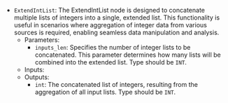 - `ExtendIntList`: The ExtendIntList node is designed to concatenate multiple lists of integers into a single, extended list. This functionality is useful in scenarios where aggregation of integer data from various sources is required, enabling seamless data manipulation and analysis.
    - Parameters:
        - `inputs_len`: Specifies the number of integer lists to be concatenated. This parameter determines how many lists will be combined into the extended list. Type should be `INT`.
    - Inputs:
    - Outputs:
        - `int`: The concatenated list of integers, resulting from the aggregation of all input lists. Type should be `INT`.
